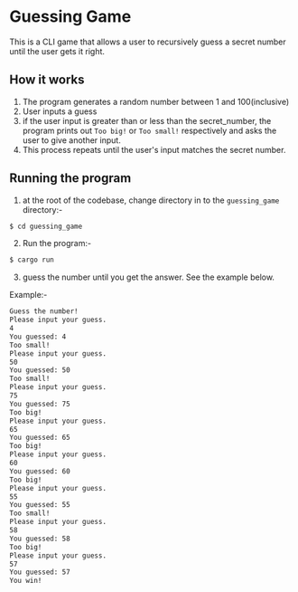 # Guessing Game

This is a CLI game that allows a user to recursively guess a secret number until the user gets it right.

## How it works
1. The program generates a random number between 1 and 100(inclusive)
2. User inputs a guess
3. if the user input is greater than or less than the secret_number, the program prints out `Too big!` or `Too small!` respectively and asks the user to give another input.
4. This process repeats until the user's input matches the secret number.

## Running the program
1. at the root of the codebase, change directory in to the `guessing_game` directory:-
```bash
$ cd guessing_game
```

2. Run the program:-
```bash
$ cargo run
```

3. guess the number until you get the answer. See the example below.

Example:-
```bash
Guess the number!
Please input your guess.
4
You guessed: 4
Too small!
Please input your guess.
50
You guessed: 50
Too small!
Please input your guess.
75
You guessed: 75
Too big!
Please input your guess.
65
You guessed: 65
Too big!
Please input your guess.
60
You guessed: 60
Too big!
Please input your guess.
55
You guessed: 55
Too small!
Please input your guess.
58
You guessed: 58
Too big!
Please input your guess.
57
You guessed: 57
You win!
```